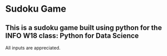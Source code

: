 # Sudoku Game

## This is a sudoku game built using python for the INFO W18 class: Python for Data Science
All inputs are appreciated.
